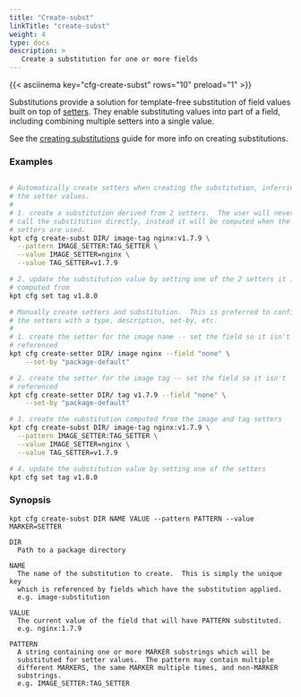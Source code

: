 ```yaml
---
title: "Create-subst"
linkTitle: "create-subst"
weight: 4
type: docs
description: >
   Create a substitution for one or more fields
---
```

<!--mdtogo:Short
    Create a substitution for one or more fields
-->

{{< asciinema key="cfg-create-subst" rows="10" preload="1" >}}

Substitutions provide a solution for template-free substitution of field values
built on top of [setters].  They enable substituting values into part of a
field, including combining multiple setters into a single value.

See the [creating substitutions] guide for more info on creating
substitutions.

### Examples
<!--mdtogo:Examples-->
```sh

# Automatically create setters when creating the substitution, inferring
# the setter values.
#
# 1. create a substitution derived from 2 setters.  The user will never
# call the substitution directly, instead it will be computed when the
# setters are used.
kpt cfg create-subst DIR/ image-tag nginx:v1.7.9 \
  --pattern IMAGE_SETTER:TAG_SETTER \
  --value IMAGE_SETTER=nginx \
  --value TAG_SETTER=v1.7.9

# 2. update the substitution value by setting one of the 2 setters it is
# computed from
kpt cfg set tag v1.8.0

# Manually create setters and substitution.  This is preferred to configure
# the setters with a type, description, set-by, etc.
#
# 1. create the setter for the image name -- set the field so it isn't
# referenced
kpt cfg create-setter DIR/ image nginx --field "none" \
    --set-by "package-default"

# 2. create the setter for the image tag -- set the field so it isn't
# referenced
kpt cfg create-setter DIR/ tag v1.7.9 --field "none" \
    --set-by "package-default"

# 3. create the substitution computed from the image and tag setters
kpt cfg create-subst DIR/ image-tag nginx:v1.7.9 \
  --pattern IMAGE_SETTER:TAG_SETTER \
  --value IMAGE_SETTER=nginx \
  --value TAG_SETTER=v1.7.9

# 4. update the substitution value by setting one of the setters
kpt cfg set tag v1.8.0
```
<!--mdtogo-->

### Synopsis
<!--mdtogo:Long-->
```
kpt cfg create-subst DIR NAME VALUE --pattern PATTERN --value MARKER=SETTER

DIR
  Path to a package directory

NAME
  The name of the substitution to create.  This is simply the unique key
  which is referenced by fields which have the substitution applied.
  e.g. image-substitution

VALUE
  The current value of the field that will have PATTERN substituted.
  e.g. nginx:1.7.9

PATTERN
  A string containing one or more MARKER substrings which will be
  substituted for setter values.  The pattern may contain multiple
  different MARKERS, the same MARKER multiple times, and non-MARKER
  substrings.
  e.g. IMAGE_SETTER:TAG_SETTER
```
<!--mdtogo-->

[setters]: ../create-setter
[creating substitutions]: ../../../guides/producer/substitutions
